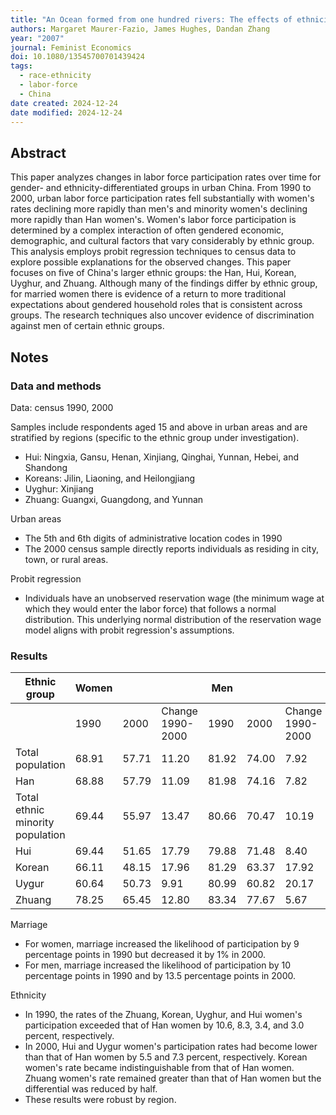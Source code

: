 ```yaml
---
title: "An Ocean formed from one hundred rivers: The effects of ethnicity, gender, marriage, and location on labor force participation in urban China"
authors: Margaret Maurer-Fazio, James Hughes, Dandan Zhang
year: "2007"
journal: Feminist Economics
doi: 10.1080/13545700701439424
tags:
  - race-ethnicity
  - labor-force
  - China
date created: 2024-12-24
date modified: 2024-12-24
---
```


## Abstract

This paper analyzes changes in labor force participation rates over time for gender- and ethnicity-differentiated groups in urban China. From 1990 to 2000, urban labor force participation rates fell substantially with women's rates declining more rapidly than men's and minority women's declining more rapidly than Han women's. Women's labor force participation is determined by a complex interaction of often gendered economic, demographic, and cultural factors that vary considerably by ethnic group. This analysis employs probit regression techniques to census data to explore possible explanations for the observed changes. This paper focuses on five of China's larger ethnic groups: the Han, Hui, Korean, Uyghur, and Zhuang. Although many of the findings differ by ethnic group, for married women there is evidence of a return to more traditional expectations about gendered household roles that is consistent across groups. The research techniques also uncover evidence of discrimination against men of certain ethnic groups.

## Notes

### Data and methods

Data: census 1990, 2000

Samples include respondents aged 15 and above in urban areas and are stratified by regions (specific to the ethnic group under investigation).

- Hui: Ningxia, Gansu, Henan, Xinjiang, Qinghai, Yunnan, Hebei, and Shandong
- Koreans: Jilin, Liaoning, and Heilongjiang
- Uyghur: Xinjiang
- Zhuang: Guangxi, Guangdong, and Yunnan

Urban areas

- The 5th and 6th digits of administrative location codes in 1990
- The 2000 census sample directly reports individuals as residing in city, town, or rural areas.

Probit regression

- Individuals have an unobserved reservation wage (the minimum wage at which they would enter the labor force) that follows a normal distribution. This underlying normal distribution of the reservation wage model aligns with probit regression's assumptions.

### Results

| Ethnic group | Women |  |  | Men |  |  |
|--------------|-------|--------|--------------|-------|--------|--------------|
|              | 1990  | 2000   | Change 1990-2000 | 1990  | 2000   | Change 1990-2000 |
| Total population | 68.91 | 57.71 | 11.20 | 81.92 | 74.00 | 7.92 |
| Han | 68.88 | 57.79 | 11.09 | 81.98 | 74.16 | 7.82 |
| Total ethnic minority population | 69.44 | 55.97 | 13.47 | 80.66 | 70.47 | 10.19 |
| Hui | 69.44 | 51.65 | 17.79 | 79.88 | 71.48 | 8.40 |
| Korean | 66.11 | 48.15 | 17.96 | 81.29 | 63.37 | 17.92 |
| Uygur | 60.64 | 50.73 | 9.91 | 80.99 | 60.82 | 20.17 |
| Zhuang | 78.25 | 65.45 | 12.80 | 83.34 | 77.67 | 5.67 |

Marriage

- For women, marriage increased the likelihood of participation by 9 percentage points in 1990 but decreased it by 1% in 2000.
- For men, marriage increased the likelihood of participation by 10 percentage points in 1990 and by 13.5 percentage points in 2000.

Ethnicity

- In 1990, the rates of the Zhuang, Korean, Uyghur, and Hui women's participation exceeded that of Han women by 10.6, 8.3, 3.4, and 3.0 percent, respectively.
- In 2000, Hui and Uygur women's participation rates had become lower than that of Han women by 5.5 and 7.3 percent, respectively. Korean women's rate became indistinguishable from that of Han women. Zhuang women's rate remained greater than that of Han women but the differential was reduced by half.
- These results were robust by region.
